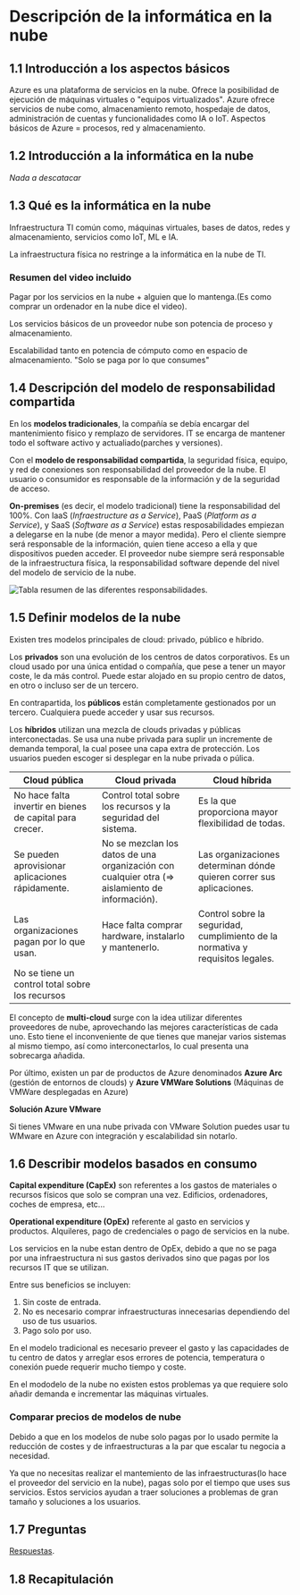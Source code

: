 # Descripción de la informática en la nube

## 1.1 Introducción a los aspectos básicos

Azure es una plataforma de servicios en la nube.
Ofrece la posibilidad de ejecución de máquinas virtuales o "equipos virtualizados".
Azure ofrece servicios de nube como, almacenamiento remoto, hospedaje de datos, administración de cuentas y funcionalidades como IA o IoT.
Aspectos básicos de Azure = procesos, red y almacenamiento.

## 1.2 Introducción a la informática en la nube

*Nada a descatacar*

## 1.3 Qué es la informática en la nube

Infraestructura TI común como, máquinas virtuales, bases de datos, redes y almacenamiento, servicios como IoT, ML e IA.

La infraestructura física no restringe a la informática en la nube de TI.

### Resumen del video incluido

Pagar por los servicios en la nube + alguien que lo mantenga.(Es como comprar un ordenador en la nube dice el video).

Los servicios básicos de un proveedor nube son potencia de proceso y almacenamiento.

Escalabilidad tanto en potencia de cómputo como en espacio de almacenamiento. "Solo se paga por lo que consumes"

## 1.4 Descripción del modelo de responsabilidad compartida

En los **modelos tradicionales**, la compañía se debía encargar del mantenimiento físico y remplazo de servidores. IT se encarga de mantener todo el software activo y actualiado(parches y versiones).

Con el **modelo de responsabilidad compartida**, la seguridad física, equipo, y red de conexiones son responsabilidad del proveedor de la nube. El usuario o consumidor es responsable de la información y de la seguridad de acceso.

**On-premises** (es decir, el modelo tradicional) tiene la responsabilidad del 100%. Con IaaS (*Infraestructure as a Service*), PaaS (*Platform as a Service*), y SaaS (*Software as a Service*) estas resposabilidades empiezan a delegarse en la nube (de menor a mayor medida). Pero el cliente siempre será responsable de la información, quien tiene acceso a ella y que dispositivos pueden acceder. El proveedor nube siempre será responsable de la infraestructura física, la responsabilidad software depende del nivel del modelo de servicio de la nube.

![Tabla resumen de las diferentes responsabilidades.](https://learn.microsoft.com/en-us/training/wwl-azure/describe-cloud-compute/media/shared-responsibility-b3829bfe.svg)

## 1.5 Definir modelos de la nube

Existen tres modelos principales de cloud: privado, público e híbrido.

Los **privados** son una evolución de los centros de datos corporativos. Es un cloud usado por una única entidad o compañía, que pese a tener un mayor coste, le da más control. Puede estar alojado en su propio centro de datos, en otro o incluso ser de un tercero.

En contrapartida, los **públicos** están completamente gestionados por un tercero. Cualquiera puede acceder y usar sus recursos.

Los **híbridos** utilizan una mezcla de clouds privadas y públicas interconectadas. Se usa una nube privada para suplir un incremente de demanda temporal, la cual posee una capa extra de protección. Los usuarios pueden escoger si desplegar en la nube privada o púlica.

| **Cloud pública**                                         | **Cloud privada**                                                                               | **Cloud híbrida**                                                               |
|-----------------------------------------------------------|-------------------------------------------------------------------------------------------------|---------------------------------------------------------------------------------|
| No hace falta invertir en bienes de capital para crecer.  | Control total sobre los recursos y la seguridad del sistema.                                    | Es la que proporciona mayor flexibilidad de todas.                              |
| Se pueden aprovisionar aplicaciones rápidamente.          | No se mezclan los datos de una organización con cualquier otra (=> aislamiento de información). | Las organizaciones determinan dónde quieren correr sus aplicaciones.            |
| Las organizaciones pagan por lo que usan.                 | Hace falta comprar hardware, instalarlo y mantenerlo.                                           | Control sobre la seguridad, cumplimiento de la normativa y requisitos legales.  |
| No se tiene un control total sobre los recursos           |                                                                                                 |                                                                                 |

El concepto de **multi-cloud** surge con la idea utilizar diferentes proveedores de nube, aprovechando las mejores características de cada uno. Esto tiene el inconveniente de que tienes que manejar varios sistemas al mismo tiempo, así como interconectarlos, lo cual presenta una sobrecarga añadida. 

Por último, existen un par de productos de Azure denominados **Azure Arc** (gestión de entornos de clouds) y **Azure VMWare Solutions** (Máquinas de VMWare desplegadas en Azure)

**Solución Azure VMware**

Si tienes VMware en una nube privada con VMware Solution puedes usar tu WMware en Azure con integración y escalabilidad sin notarlo.

## 1.6 Describir modelos basados en consumo

**Capital expenditure (CapEx)** son referentes a los gastos de materiales o  recursos físicos que solo se compran una vez. Edificios, ordenadores, coches de empresa, etc...

**Operational expenditure (OpEx)** referente al gasto en servicios y productos. Alquileres, pago de credenciales o pago de servicios en la nube.

Los servicios en la nube estan dentro de OpEx, debido a que no se paga por una infraestructura ni sus gastos derivados sino que pagas por los recursos IT que se utilizan.

Entre sus beneficios se incluyen:

1. Sin coste de entrada.
2. No es necesario comprar infraestructuras innecesarias dependiendo del uso de tus usuarios.
3. Pago solo por uso.

En el modelo tradicional es necesario preveer el gasto y las capacidades de tu centro de datos y arreglar esos errores de potencia, temperatura o conexión puede requerir mucho tiempo y coste.

En el mododelo de la nube no existen estos problemas ya que requiere solo añadir demanda e incrementar las máquinas virtuales.

### Comparar precios de modelos de nube

Debido a que en los modelos de nube solo pagas por lo usado permite la reducción de costes y de infraestructuras a la par que escalar tu negocia a necesidad.

Ya que no necesitas realizar el mantemiento de las infraestructuras(lo hace el proveedor del servicio en la nube), pagas solo por el tiempo que uses sus servicios. Estos servicios ayudan a traer soluciones a problemas de gran tamaño y soluciones a los usuarios.

## 1.7 Preguntas

[Respuestas](Recopilacion%20preguntas%20Azure.md).

## 1.8 Recapitulación